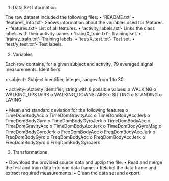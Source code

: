1. Data Set Information:


The raw dataset included the following files:
•	‘README.txt’
•	‘features_info.txt’- Shows information about the variables used for features.
•	‘features.txt’- List of all features.
•	‘activity_labels.txt’- Links the class labels with their activity name.
•	‘train/X_train.txt’- Training set.
•	‘train/y_train.txt’- Training labels.
•	‘test/X_test.txt’- Test set.
•	‘test/y_test.txt’- Test labels.

2. Variables 

Each row contains, for a given subject and activity, 79 averaged signal measurements.
Identifiers 

•	subject- Subject identifier, integer, ranges from 1 to 30.

•	activity- Activity identifier, string with 6 possible values:
o	WALKING
o	WALKING_UPSTAIRS
o	WALKING_DOWNSTAIRS
o	SITTING
o	STANDING
o	LAYING

•	Mean and standard deviation for the following features
o	TimeDomBodyAcc
o	TimeDomGravityAcc
o	TimeDomBodyAccJerk
o	TimeDomBodyGyro
o	TimeDomBodyGyroJerk
o	TimeDomBodyAcc
o	TimeDomGravityAcc
o	TimeDomBodyAccJerk
o	TimeDomBodyGyroMag
o	TimeDomBodyGyroJerk
o	FreqDomBodyAcc
o	FreqDomBodyAccJerk
o	FreqDomBodyGyro
o	FreqDomBodyAcc
o	FreqDomBodyAccJerk
o	FreqDomBodyGyro
o	FreqDomBodyGyroJerk


3. Transformations

•	Download the provided source data and upzip the file.
•	Read and merge the test and train data into one data frame.
•	Relabel the data frame and extract required measurements.
•	Clean the data set and export.
